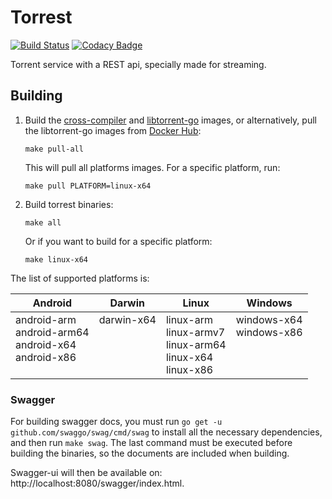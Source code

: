 # Torrest 

[![Build Status](https://github.com/i96751414/torrest/workflows/build/badge.svg)](https://github.com/i96751414/torrest/actions?query=workflow%3Abuild)
[![Codacy Badge](https://app.codacy.com/project/badge/Grade/14e736b811194699a98fc900979a99ad)](https://www.codacy.com/gh/i96751414/torrest/dashboard?utm_source=github.com&amp;utm_medium=referral&amp;utm_content=i96751414/torrest&amp;utm_campaign=Badge_Grade)

Torrent service with a REST api, specially made for streaming.

## Building
1.  Build the [cross-compiler](https://github.com/i96751414/cross-compiler) and [libtorrent-go](https://github.com/i96751414/libtorrent-go) images, or alternatively, pull the libtorrent-go images from [Docker Hub](https://hub.docker.com/r/i96751414/libtorrent-go):

    ```shell script
    make pull-all
    ```
    This will pull all platforms images. For a specific platform, run:
    ```shell script
    make pull PLATFORM=linux-x64
    ```
   
2.  Build torrest binaries:

    ```shell script
    make all
    ```
    Or if you want to build for a specific platform:
    ```shell script
    make linux-x64
    ```
   
The list of supported platforms is:

|Android|Darwin|Linux|Windows|
|-------|------|-----|-------|
|android-arm<br/>android-arm64<br/>android-x64<br/>android-x86<br/><br/>|darwin-x64<br/><br/><br/><br/><br/>|linux-arm<br/>linux-armv7<br/>linux-arm64<br/>linux-x64<br/>linux-x86|windows-x64<br/>windows-x86<br/><br/><br/><br/>|

### Swagger
For building swagger docs, you must run `go get -u github.com/swaggo/swag/cmd/swag` to install all the necessary dependencies, and then run `make swag`.
The last command must be executed before building the binaries, so the documents are included when building.

Swagger-ui will then be available on: http://localhost:8080/swagger/index.html.
